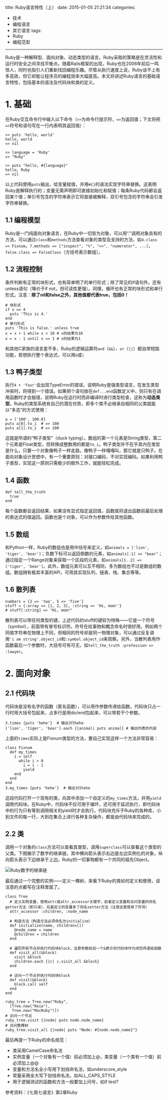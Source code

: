 title: Ruby语言特性（上）
date: 2015-01-05 21:21:34
categories:
- 技术
- 编程语言
- 其它语言
tags:
- Ruby
- 编程范型
---
Ruby是一种解释型、面向对象、动态类型的语言。Ruby采取的策略是在灵活性和运行时安全之间寻找平衡点。随着Rails框架的出现，Ruby也在2006年前后一鸣惊人，同时也指引人们重新找回编程乐趣。尽管从执行速度上说，Ruby谈不上有多高效，但它却能让程序员的编程效率大幅提高。本文将讲述Ruby语言的基础语言特性，包括基本的语法及代码块和类的定义。

<!-- more -->

# 1. 基础

在Ruby交互命令行中输入以下命令（`>>`为命令行提示符，`=>`为返回值；下文将把`=>`符号和语句写在一行内表明其返回值）：

    >> puts 'hello, world'
    hello, world
    => nil

    >> language = 'Ruby'
    => "Ruby"

    >> puts "hello, #{language}"
    hello, Ruby
    => nil

以上代码使用`puts`输出，给变量赋值，并用`#{}`的语法实现字符串替换。这表明Ruby是解释执行的；变量无需声明即可直接初始化和赋值；每条Ruby代码都会返回某个值；单引号包含的字符串表示它将直接被解释，双引号包含的字符串会引发字符串替换。

## 1.1 编程模型

Ruby是一门纯面向对象语言，在Ruby中一切皆为对象，可以用“.”调用对象具有的方法，可以通过`class`和`methods`方法查看对象的类型及支持的方法，如`4.class => Fixnum`，`7.methods => ["inspect", "%", "<<", "numerator", ...]`，`false.class => FalseClass`（方括号表示数组）。

## 1.2 流程控制

条件判断有正常的块形式，也有简单明了的单行形式；除了常见的if语句外，还有unless语句（等价于if not，但可读性更强）。同理，循环也有正常的块形式和单行形式。注意：**除了nil和false之外，其他值都代表true，包括0！**

    # 块形式
    if x == 4
      puts 'This is 4.'
    end
    # 单行形式
    puts 'This is false.' unless true
    x = x + 1 while x < 10 # x的结果为10
    x = x - 1 until x == 1 # x的结果为1

和其他C家族的语言差不多，Ruby的逻辑运算符`and`（`&&`）、`or`（`||`）都自带短路功能，若想执行整个表达式，可以用`&`或`|`

## 1.3 鸭子类型

执行`4 + 'four'`会出现TypeError的错误，说明Ruby是强类型语言，在发生类型冲突时，将得到一个错误。如果把个语句放在`def...end`函数定义中，则只有在调用函数时才会报错，说明Ruby在运行时而非编译时进行类型检查，这称为**动态类型**。Ruby的类型系统有自己的潜在优势，即多个类不必继承自相同的父类就能以“多态”的方式使用：

    a = ['100', 100.0]
    puts a[0].to_i  # => 100
    puts a[1].to_i  # => 100

这就是所谓的“鸭子类型”（duck typing）。数组的第一个元素是String类型，第二个元素是Float类型，但转换成整数用的都是`to_i`。鸭子类型并不在乎其内在类型是什么，只要一个对象像鸭子一样走路，像鸭子一样嘎嘎叫，那它就是只鸭子。在面向对象设计思想中，有一个重要原则：对接口编码，不对实现编码。如果利用鸭子类型，实现这一原则只需极少的额外工作，就能轻松完成。

## 1.4 函数

    def tell_the_truth
      true
    end

每个函数都会返回结果，如果没有显式指定返回值，函数就将退出函数前最后处理的表达式的值返回。函数也是个对象，可以作为参数传给其他函数。

## 1.5 数组

和Python一样，Ruby的数组也是用中括号来定义，如`animals = ['lion', 'tiger', 'bear']`；负数下标可以返回倒数的元素，如`animals[-1] => "bear"`；通过指定一个Range对象来获取一个区段的元素，如`animals[1..2] => ['tiger', 'bear']`。此外，数组元素可以互不相同，多为数组也不过是数组的数组。数组拥有极其丰富的API，可用其实现队列、链表、栈、集合等等。

## 1.6 散列表

    numbers = {2 => 'two', 5 => 'five'}
    stuff = {:array => [1, 2, 3], :string => 'Hi, mom!'}
    # stuff[:string] => "Hi, mom!"

散列表可以带任何类型的键，上述代码的stuff的键较为特殊——它是一个符号（symbol），前面带有冒号标识符。符号在给事物和概念命名时很好用，例如两个同值字符串在物理上不同，但相同的符号却是同一物理对象，可以通过反复调用`'i am string'.object_id`和`:symbol.object_id`来观察。另外，当散列表用作函数最后一个参数时，大括号可有可无，如`tell_the_truth :profession => :lawyer`。

# 2. 面向对象

## 2.1 代码块

代码块是没有名字的函数（匿名函数），可以用作参数传递给函数。代码块只占一行时用大括号包起来，占多行是用do/end包起来，可以带若干个参数。

    3.times {puts 'hehe'}  # 输出3行hehe
    ['lion', 'tiger', 'bear'].each {|animal| puts animal} # 输出列表的内容

上面的`times`实际上是Fixnum类型的方法，要自己实现这样一个方法非常容易：

    class Fixnum
      def my_times
        i = self
          while i > 0
            i = i - 1
            yield
        end
      end
    end
    3.my_times {puts 'hehe'}  # 输出3行hehe

这段代码打开一个现有的类，向其中添加一个自定义的`my_times`方法，并用`yield`调用代码块。在Ruby中，代码块不仅可用于循环，还可用于延迟执行，即代码块中的行为只有等到调用相关的yield时才会执行。代码块充斥于Ruby的各种库，小到文件的每一行，大到在集合上进行各种复杂操作，都是由代码块来完成的。

## 2.2 类

调用一个对象的`class`方法可以查看其类型，调用`superclass`可以查看这个类型的父类。下图展示了数字的继承链，其中横向箭头表示右边是左边实例化的对象，纵向箭头表示下边继承于上边。Ruby的一切事物都有一个共同的祖先Object。

![Ruby数字的继承链](http://raytaylorlin-blog.qiniudn.com/image/Script/Ruby数字的继承链.png)

最后通过一个完整的实例——定义一棵树，来看下Ruby的类如何定义和使用，该注意的点都写在注释里面了。

    class Tree
      # 定义实例变量，使用attr或attr_accessor关键字，前者定义变量和访问变量的同名getter方法（即只读），后者定义的变量多了同名setter方法（注意这里使用了符号）
      attr_accessor :children, :node_name

      # 构造方法（构造方法必须命名为initialize）
      def initialize(name, children=[])
        @node_name = name
        @children = children
      end

      # 遍历所有节点并执行代码块block，注意参数前加一个&表示将代码块作为闭包传递给函数
      def visit_all(&block)
        visit &block
        children.each {|c| c.visit_all &block}
      end

      # 访问一个节点并执行代码块block
      def visit(&block)
        block.call self
      end
    end

    ruby_tree = Tree.new("Ruby", 
      [Tree.new("Reia"),
       Tree.new("MacRuby")])
    # 访问一个节点
    ruby_tree.visit {|node| puts node.node_name}
    # 访问整棵树
    ruby_tree.visit_all {|node| puts "Node: #{node.node_name}"}

最后再提一下Ruby的命名规范：

* 类采用CamelCase命名法
* 实例变量（一个对象有一个值）前必须加上@，类变量（一个类有一个值）前必须加上@@
* 变量和方法名全小写用下划线命名法，如underscore_style
* 常量采用全大写下划线命名法，如ALL_CAPS_STYLE
* 用于逻辑测试的函数和方法一般要加上问号，如if test?


参考资料：《七周七语言》第2章Ruby